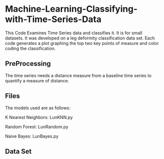 # Machine-Learning-Classifying-with-Time-Series-Data
This Code Examines Time Series data and classifies it. It is for small datasets. It was developed on a leg deformity classification data set. Each code generates a plot graphing the top two key points of measure and color coding the classification.

## PreProcessing

The time series needs a distance measure from a baseline time series to quantify a measure of distance. 

## Files

The models used are as follows:

K Nearest Neighbors: LunKNN.py

Random Forest: LunRandom.py

Naive Bayes: LunBayes.py

## Data Set


